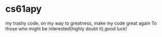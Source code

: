 # cs61apy
my trashy code, on my way to greatness, make my code great again
To those who might be interested(highly doubt it),good luck!
